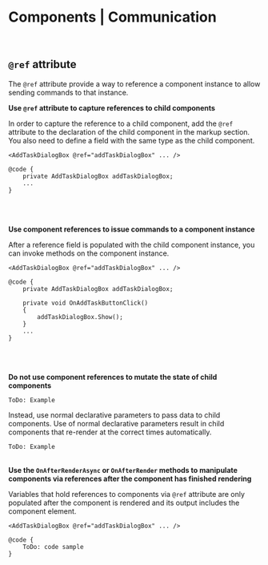 # Components | Communication
<br>


## `@ref` attribute

The `@ref` attribute provide a way to reference a component instance to allow sending commands to that instance.


**Use `@ref` attribute to capture references to child components**

In order to capture the reference to a child component, add the `@ref` attribute to the declaration of the child component in the markup section. You also need to define a field with the same type as the child component.

```
<AddTaskDialogBox @ref="addTaskDialogBox" ... />

@code {
	private AddTaskDialogBox addTaskDialogBox;
	...
}
```
<br/><br/>


**Use component references to issue commands to a component instance**

After a reference field is populated with the child component instance, you can invoke methods on the component instance.

```
<AddTaskDialogBox @ref="addTaskDialogBox" ... />

@code {
	private AddTaskDialogBox addTaskDialogBox;

	private void OnAddTaskButtonClick()
	{
		addTaskDialogBox.Show();
	}
	...
}
```
<br/><br/>


**Do not use component references to mutate the state of child components**

`ToDo: Example`

Instead, use normal declarative parameters to pass data to child components. Use of normal declarative parameters result in child components that re-render at the correct times automatically.

`ToDo: Example`
<br><br>


**Use the `OnAfterRenderAsync` or `OnAfterRender` methods to manipulate components via references after the component has finished rendering**

Variables that hold references to components via `@ref` attribute are only populated after the component is rendered and its output includes the component element.

```
<AddTaskDialogBox @ref="addTaskDialogBox" ... />

@code {
	ToDo: code sample
}
```
<br/><br/>




